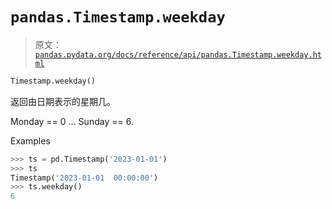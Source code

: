 # `pandas.Timestamp.weekday`

> 原文：[`pandas.pydata.org/docs/reference/api/pandas.Timestamp.weekday.html`](https://pandas.pydata.org/docs/reference/api/pandas.Timestamp.weekday.html)

```py
Timestamp.weekday()
```

返回由日期表示的星期几。

Monday == 0 … Sunday == 6.

Examples

```py
>>> ts = pd.Timestamp('2023-01-01')
>>> ts
Timestamp('2023-01-01  00:00:00')
>>> ts.weekday()
6 
```
